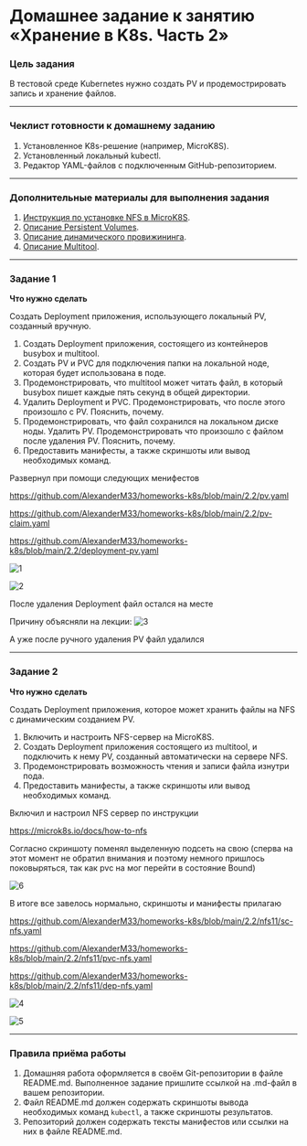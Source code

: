 # Домашнее задание к занятию «Хранение в K8s. Часть 2»

### Цель задания

В тестовой среде Kubernetes нужно создать PV и продемострировать запись и хранение файлов.

------

### Чеклист готовности к домашнему заданию

1. Установленное K8s-решение (например, MicroK8S).
2. Установленный локальный kubectl.
3. Редактор YAML-файлов с подключенным GitHub-репозиторием.

------

### Дополнительные материалы для выполнения задания

1. [Инструкция по установке NFS в MicroK8S](https://microk8s.io/docs/nfs). 
2. [Описание Persistent Volumes](https://kubernetes.io/docs/concepts/storage/persistent-volumes/). 
3. [Описание динамического провижининга](https://kubernetes.io/docs/concepts/storage/dynamic-provisioning/). 
4. [Описание Multitool](https://github.com/wbitt/Network-MultiTool).

------

### Задание 1

**Что нужно сделать**

Создать Deployment приложения, использующего локальный PV, созданный вручную.

1. Создать Deployment приложения, состоящего из контейнеров busybox и multitool.
2. Создать PV и PVC для подключения папки на локальной ноде, которая будет использована в поде.
3. Продемонстрировать, что multitool может читать файл, в который busybox пишет каждые пять секунд в общей директории. 
4. Удалить Deployment и PVC. Продемонстрировать, что после этого произошло с PV. Пояснить, почему.
5. Продемонстрировать, что файл сохранился на локальном диске ноды. Удалить PV.  Продемонстрировать что произошло с файлом после удаления PV. Пояснить, почему.
5. Предоставить манифесты, а также скриншоты или вывод необходимых команд.

Развернул при помощи следующих менифестов

https://github.com/AlexanderM33/homeworks-k8s/blob/main/2.2/pv.yaml

https://github.com/AlexanderM33/homeworks-k8s/blob/main/2.2/pv-claim.yaml

https://github.com/AlexanderM33/homeworks-k8s/blob/main/2.2/deployment-pv.yaml

![1](https://github.com/AlexanderM33/homeworks-k8s/assets/122460278/1f0b56e7-219b-4d6f-af4d-b9c8a7103219)

![2](https://github.com/AlexanderM33/homeworks-k8s/assets/122460278/ef09327e-4891-4380-be7e-e285db7a6664)


После удаления Deployment файл остался на месте 

Причину объясняли на лекции:
![3](https://github.com/AlexanderM33/homeworks-k8s/assets/122460278/e3a42164-efe2-4c16-8f97-efd1ce8bf201)

А уже после ручного удаления PV файл удалился



------

### Задание 2

**Что нужно сделать**

Создать Deployment приложения, которое может хранить файлы на NFS с динамическим созданием PV.

1. Включить и настроить NFS-сервер на MicroK8S.
2. Создать Deployment приложения состоящего из multitool, и подключить к нему PV, созданный автоматически на сервере NFS.
3. Продемонстрировать возможность чтения и записи файла изнутри пода. 
4. Предоставить манифесты, а также скриншоты или вывод необходимых команд.


Включил и настроил NFS сервер по инструкции

https://microk8s.io/docs/how-to-nfs

Согласно скриншоту поменял выделенную подсеть на свою (сперва на этот момент не обратил внимания и поэтому немного пришлось поковыряться, так как pvc на мог перейти в состояние Bound)

![6](https://github.com/AlexanderM33/homeworks-k8s/assets/122460278/3415d5ec-07ce-498d-a729-d22eb159bc91)

В итоге все завелось нормально, скриншоты и манифесты прилагаю

https://github.com/AlexanderM33/homeworks-k8s/blob/main/2.2/nfs11/sc-nfs.yaml

https://github.com/AlexanderM33/homeworks-k8s/blob/main/2.2/nfs11/pvc-nfs.yaml

https://github.com/AlexanderM33/homeworks-k8s/blob/main/2.2/nfs11/dep-nfs.yaml

![4](https://github.com/AlexanderM33/homeworks-k8s/assets/122460278/2d15f693-2176-4a13-8863-7fef01c73a3f)

![5](https://github.com/AlexanderM33/homeworks-k8s/assets/122460278/d11d7562-0669-4d66-af33-b8d7674c1963)



------

### Правила приёма работы

1. Домашняя работа оформляется в своём Git-репозитории в файле README.md. Выполненное задание пришлите ссылкой на .md-файл в вашем репозитории.
2. Файл README.md должен содержать скриншоты вывода необходимых команд `kubectl`, а также скриншоты результатов.
3. Репозиторий должен содержать тексты манифестов или ссылки на них в файле README.md.
